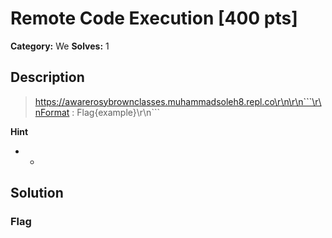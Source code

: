 # Remote Code Execution [400 pts]

**Category:** We
**Solves:** 1

## Description
>https://awarerosybrownclasses.muhammadsoleh8.repl.co\r\n\r\n```\r\nFormat : Flag{example}\r\n```

**Hint**
* -

## Solution

### Flag

